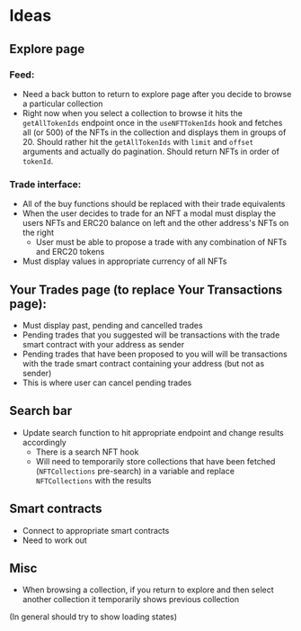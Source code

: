 # Ideas

## Explore page

### Feed:

-   Need a back button to return to explore page after you decide to browse a particular collection
-   Right now when you select a collection to browse it hits the `getAllTokenIds` endpoint once in the `useNFTTokenIds` hook and fetches all (or 500) of the NFTs in the collection and displays them in groups of 20. Should rather hit the `getAllTokenIds` with `limit` and `offset` arguments and actually do pagination. Should return NFTs in order of `tokenId`.

### Trade interface:

-   All of the buy functions should be replaced with their trade equivalents
-   When the user decides to trade for an NFT a modal must display the users NFTs and ERC20 balance on left and the other address's NFTs on the right
    -   User must be able to propose a trade with any combination of NFTs and ERC20 tokens
-   Must display values in appropriate currency of all NFTs

## Your Trades page (to replace Your Transactions page):

-   Must display past, pending and cancelled trades
-   Pending trades that you suggested will be transactions with the trade smart contract with your address as sender
-   Pending trades that have been proposed to you will will be transactions with the trade smart contract containing your address (but not as sender)
-   This is where user can cancel pending trades

## Search bar

-   Update search function to hit appropriate endpoint and change results accordingly
    -   There is a search NFT hook
    -   Will need to temporarily store collections that have been fetched (`NFTCollections` pre-search) in a variable and replace `NFTCollections` with the results

## Smart contracts

-   Connect to appropriate smart contracts
-   Need to work out

## Misc

-   When browsing a collection, if you return to explore and then select another collection it temporarily shows previous collection

(In general should try to show loading states)
